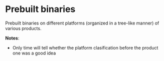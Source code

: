 Prebuilt binaries
=================

Prebuilt binaries on different platforms (organized in a tree-like manner) of various products.


**Notes**:
- Only time will tell whether the platform clasification before the product one was a good idea
